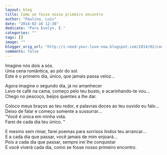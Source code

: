 ```yaml
---
layout: blog
title: Como se fosse nosso primeiro encontro
author: "Paulino, Luís"
date: "2014-02-16 12:36"
dedicate: "Para Evelyn, E."
categories: ""
tags: []
image: ""
blogger_orig_url: "http://i-need-your-love-now.blogspot.com/2014/02/como-se-fosse-nosso-primeiro-encontro.html"
comments: false
---
```


Imagine nós dois a sós.\
Uma cena romântica, ao pôr do sol.\
Este é o primeiro dia, único, que jamais passa veloz...

Agora imagine o segundo dia, já no amanhecer\
Levo-te café na cama, começo pelo teu busto, e acarinhando-te vou...\
Chego no pescoço, beijos quentes a lhe dar.

Coloco meus braços ao teu redor, e palavras doces ao teu ouvido eu falo...\
Deixo de falar e começo somente a sussurrar...\
"Você é única em minha vida.\
Farei de cada dia teu único. "

E mesmo sem rimar, farei poemas para sorrisos lindos teu arrancar...\
E a cada dia que passar, você jamais de mim enjoará...\
Pois a cada dia que passar, sempre irei lhe conquistar\
E você viverá cada dia, como se fosse nosso primeiro encontro.
